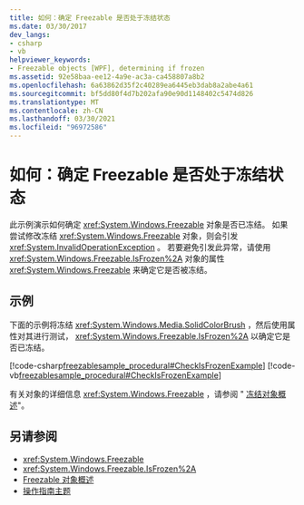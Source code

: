 ```yaml
---
title: 如何：确定 Freezable 是否处于冻结状态
ms.date: 03/30/2017
dev_langs:
- csharp
- vb
helpviewer_keywords:
- Freezable objects [WPF], determining if frozen
ms.assetid: 92e58baa-ee12-4a9e-ac3a-ca458807a8b2
ms.openlocfilehash: 6a63862d35f2c40289ea6445eb3dab8a2abe4a61
ms.sourcegitcommit: bf5dd80f4d7b202afa90e90d1148402c5474d826
ms.translationtype: MT
ms.contentlocale: zh-CN
ms.lasthandoff: 03/30/2021
ms.locfileid: "96972586"
---
```

# <a name="how-to-determine-whether-a-freezable-is-frozen"></a>如何：确定 Freezable 是否处于冻结状态
此示例演示如何确定 <xref:System.Windows.Freezable> 对象是否已冻结。 如果尝试修改冻结 <xref:System.Windows.Freezable> 对象，则会引发 <xref:System.InvalidOperationException> 。 若要避免引发此异常，请使用 <xref:System.Windows.Freezable.IsFrozen%2A> 对象的属性 <xref:System.Windows.Freezable> 来确定它是否被冻结。  
  
## <a name="example"></a>示例  
 下面的示例将冻结 <xref:System.Windows.Media.SolidColorBrush> ，然后使用属性对其进行测试， <xref:System.Windows.Freezable.IsFrozen%2A> 以确定它是否已冻结。  
  
 [!code-csharp[freezablesample_procedural#CheckIsFrozenExample](~/samples/snippets/csharp/VS_Snippets_Wpf/freezablesample_procedural/CSharp/freezablesample.cs#checkisfrozenexample)]
 [!code-vb[freezablesample_procedural#CheckIsFrozenExample](~/samples/snippets/visualbasic/VS_Snippets_Wpf/freezablesample_procedural/visualbasic/freezablesample.vb#checkisfrozenexample)]  
  
 有关对象的详细信息 <xref:System.Windows.Freezable> ，请参阅 " [冻结对象概述](freezable-objects-overview.md)"。  
  
## <a name="see-also"></a>另请参阅

- <xref:System.Windows.Freezable>
- <xref:System.Windows.Freezable.IsFrozen%2A>
- [Freezable 对象概述](freezable-objects-overview.md)
- [操作指南主题](base-elements-how-to-topics.md)
